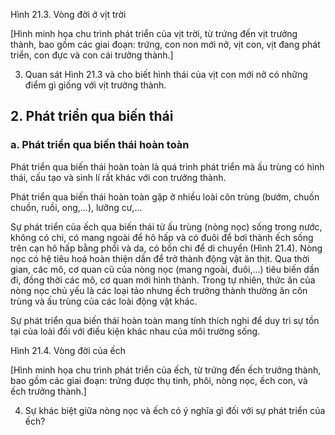 Hình 21.3. Vòng đời ở vịt trời

[Hình minh họa chu trình phát triển của vịt trời, từ trứng đến vịt trưởng thành, bao gồm các giai đoạn: trứng, con non mới nở, vịt con, vịt đang phát triển, con đực và con cái trưởng thành.]

3. Quan sát Hình 21.3 và cho biết hình thái của vịt con mới nở có những điểm gì giống với vịt trưởng thành.

## 2. Phát triển qua biến thái

### a. Phát triển qua biến thái hoàn toàn

Phát triển qua biến thái hoàn toàn là quá trình phát triển mà ấu trùng có hình thái, cấu tạo và sinh lí rất khác với con trưởng thành.

Phát triển qua biến thái hoàn toàn gặp ở nhiều loài côn trùng (bướm, chuồn chuồn, ruồi, ong,...), lưỡng cư,...

Sự phát triển của ếch qua biến thái từ ấu trùng (nòng nọc) sống trong nước, không có chi, có mang ngoài để hô hấp và có đuôi để bơi thành ếch sống trên cạn hô hấp bằng phổi và da, có bốn chi để di chuyển (Hình 21.4). Nòng nọc có hệ tiêu hoá hoàn thiện dần để trở thành động vật ăn thịt. Qua thời gian, các mô, cơ quan cũ của nòng nọc (mang ngoài, đuôi,...) tiêu biến dần đi, đồng thời các mô, cơ quan mới hình thành. Trong tự nhiên, thức ăn của nòng nọc chủ yếu là các loại tảo nhưng ếch trưởng thành thường ăn côn trùng và ấu trùng của các loài động vật khác.

Sự phát triển qua biến thái hoàn toàn mang tính thích nghi để duy trì sự tồn tại của loài đối với điều kiện khác nhau của môi trường sống.

Hình 21.4. Vòng đời của ếch

[Hình minh họa chu trình phát triển của ếch, từ trứng đến ếch trưởng thành, bao gồm các giai đoạn: trứng được thụ tinh, phôi, nòng nọc, ếch con, và ếch trưởng thành.]

4. Sự khác biệt giữa nòng nọc và ếch có ý nghĩa gì đối với sự phát triển của ếch?